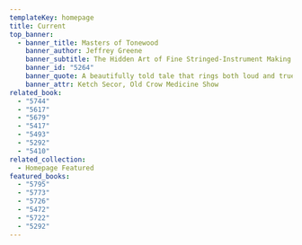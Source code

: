```yaml
---
templateKey: homepage
title: Current
top_banner:
  - banner_title: Masters of Tonewood
    banner_author: Jeffrey Greene
    banner_subtitle: The Hidden Art of Fine Stringed-Instrument Making
    banner_id: "5264"
    banner_quote: A beautifully told tale that rings both loud and true
    banner_attr: Ketch Secor, Old Crow Medicine Show
related_book:
  - "5744"
  - "5617"
  - "5679"
  - "5417"
  - "5493"
  - "5292"
  - "5410"
related_collection:
  - Homepage Featured
featured_books:
  - "5795"
  - "5773"
  - "5726"
  - "5472"
  - "5722"
  - "5292"
---
```

